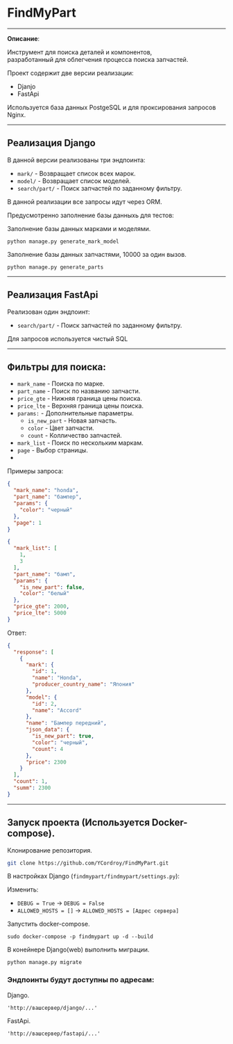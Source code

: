 # FindMyPart

___

**Описание**:

Инструмент для поиска деталей и компонентов,<br> разработанный для облегчения процесса поиска запчастей.

Проект содержит две версии реализации:

* Djanjo
* FastApi

Используется база данных PostgeSQL и для проксирования запросов Nginx.
___

## Реализация Django

В данной версии реализованы три эндпоинта:

* `mark/` - Возвращает список всех марок.
* `model/` - Возвращает список моделей.
* `search/part/` - Поиск запчастей по заданному фильтру.

В данной реализации все запросы идут через ORM.


Предусмотренно заполнение базы данныхь для тестов:

Заполнение базы данных марками и моделями.

```
python manage.py generate_mark_model
```

Заполнение базы данных запчастями, 10000 за один вызов.

```
python manage.py generate_parts
```

___

## Реализация FastApi

Реализован один эндпоинт:

* `search/part/` - Поиск запчастей по заданному фильтру.

Для запросов используется чистый SQL

___

## Фильтры для поиска:

* `mark_name` - Поиска по марке.
* `part_name` - Поиск по названию запчасти.
* `price_gte` - Нижняя граница цены поиска.
* `price_lte` - Верхняя граница цены поиска.
* `params:` - Дополнительные параметры.
    * `is_new_part` - Новая запчасть.
    * `color` - Цвет запчасти.
    * `count` - Колличество запчастей.
* `mark_list` - Поиск по нескольким маркам.
* `page` - Выбор страницы.
*

Примеры запроса:

```json
{
  "mark_name": "honda",
  "part_name": "бампер",
  "params": {
    "color": "черный"
  },
  "page": 1
}
```

```json
{
  "mark_list": [
    1,
    3
  ],
  "part_name": "бамп",
  "params": {
    "is_new_part": false,
    "color": "белый"
  },
  "price_gte": 2000,
  "price_lte": 5000
}
```

Ответ:

```json
{
  "response": [
    {
      "mark": {
        "id": 1,
        "name": "Honda",
        "producer_country_name": "Япония"
      },
      "model": {
        "id": 2,
        "name": "Accord"
      },
      "name": "Бампер передний",
      "json_data": {
        "is_new_part": true,
        "color": "черный",
        "count": 4
      },
      "price": 2300
    }
  ],
  "count": 1,
  "summ": 2300
}
```

___

## Запуск проекта (Используется Docker-compose).

Клонирование репозитория.

```bash
git clone https://github.com/YCordroy/FindMyPart.git
```

В настройках Django (`findmypart/findmypart/settings.py`):

Изменить:
* `DEBUG = True` -> `DEBUG = False`
* `ALLOWED_HOSTS = []` -> `ALLOWED_HOSTS = [Адрес сервера]`

Запустить docker-compose.
```
sudo docker-compose -p findmypart up -d --build
```

В конейнере Django(web) выполнить миграции.
```
python manage.py migrate
```

### Эндпоинты будут доступны по адресам:

Django.
```
'http://вашсервер/django/...'
```
FastApi.
```
'http://вашсервер/fastapi/...'
```

